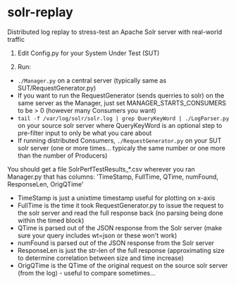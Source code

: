 solr-replay
===========

Distributed log replay to stress-test an Apache Solr server with real-world traffic

1. Edit Config.py for your System Under Test (SUT)

2. Run:

* `./Manager.py` on a central server (typically same as SUT/RequestGenerator.py)
* If you want to run the RequestGenerator (sends querries to solr) on the same server as the Manager, just set MANAGER_STARTS_CONSUMERS to be > 0 (however many Consumers you want)
* `tail -f /var/log/solr/solr.log | grep QueryKeyWord | ./LogParser.py` on your source solr server where QueryKeyWord is an optional step to pre-filter input to only be what you care about
* If running distributed Consumers, `./RequestGenerator.py` on your SUT solr server (one or more times... typicaly the same number or one more than the number of Producers)

You should get a file SolrPerfTestResults_*.csv wherever you ran Manager.py that has columns:
'TimeStamp, FullTime, QTime, numFound, ResponseLen, OrigQTime'
* TimeStamp is just a unixtime timestamp useful for plotting on x-axis
* FullTime is the time it took RequestGenerator.py to issue the request to the solr server and read the full response back (no parsing being done within the timed block)
* QTime is parsed out of the JSON response from the Solr server (make sure your query includes wt=json or these won't work)
* numFound is parsed out of the JSON response from the Solr server
* ResponseLen is just the str-len of the full response (approximating size to determine correlation between size and time increase)
* OrigQTime is the QTime of the original request on the source solr server (from the log) - useful to compare sometimes...